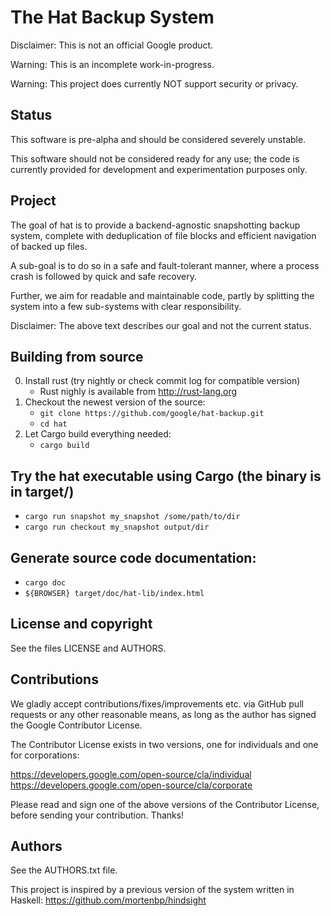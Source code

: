 # The Hat Backup System


Disclaimer: This is not an official Google product.

Warning: This is an incomplete work-in-progress.

Warning: This project does currently NOT support security or privacy.


## Status
This software is pre-alpha and should be considered severely unstable.

This software should not be considered ready for any use; the code is currently
provided for development and experimentation purposes only.


## Project
The goal of hat is to provide a backend-agnostic snapshotting backup system,
complete with deduplication of file blocks and efficient navigation of backed up
files.

A sub-goal is to do so in a safe and fault-tolerant manner, where a process
crash is followed by quick and safe recovery.

Further, we aim for readable and maintainable code, partly by splitting the
system into a few sub-systems with clear responsibility.


Disclaimer: The above text describes our goal and not the current status.


## Building from source
0. Install rust (try nightly or check commit log for compatible version)
   * Rust nighly is available from http://rust-lang.org
1. Checkout the newest version of the source:
   * `git clone https://github.com/google/hat-backup.git`
   * `cd hat`
2. Let Cargo build everything needed:
   * `cargo build`

## Try the hat executable using Cargo (the binary is in target/)
   * `cargo run snapshot my_snapshot /some/path/to/dir`
   * `cargo run checkout my_snapshot output/dir`

## Generate source code documentation:
   * `cargo doc`
   * `${BROWSER} target/doc/hat-lib/index.html`


## License and copyright
See the files LICENSE and AUTHORS.


## Contributions
We gladly accept contributions/fixes/improvements etc. via GitHub pull requests
or any other reasonable means, as long as the author has signed the Google
Contributor License.

The Contributor License exists in two versions, one for individuals and one for
corporations:

https://developers.google.com/open-source/cla/individual
https://developers.google.com/open-source/cla/corporate


Please read and sign one of the above versions of the Contributor License,
before sending your contribution. Thanks!


## Authors
See the AUTHORS.txt file.

This project is inspired by a previous version of the system written in Haskell:
https://github.com/mortenbp/hindsight
